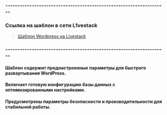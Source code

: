 ### -------------------------------------------------------------------
### Ссылка на шаблон в сети L1vestack
> [Шаблон Wordpress на Livestack](https://console.l1vestack.ru/template/wordpress)

### -------------------------------------------------------------------

#### Шаблон содержит преднастроенные параметры для быстрого развертывания WordPress.
#### Включает готовую конфигурацию базы данных с оптимизированными настройками.
#### Предусмотрены параметры безопасности и производительности для стабильной работы.